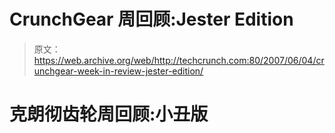 # CrunchGear 周回顾:Jester Edition

> 原文：<https://web.archive.org/web/http://techcrunch.com:80/2007/06/04/crunchgear-week-in-review-jester-edition/>

# 克朗彻齿轮周回顾:小丑版